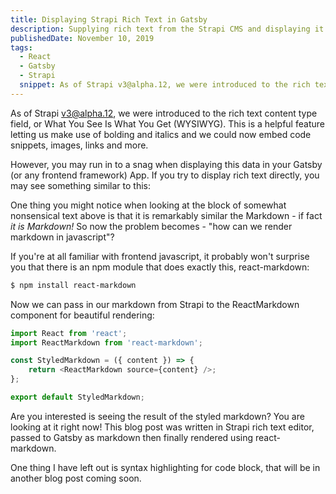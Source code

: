 ```yaml
---
title: Displaying Strapi Rich Text in Gatsby
description: Supplying rich text from the Strapi CMS and displaying it in Gatsby
publishedDate: November 10, 2019
tags:
  - React
  - Gatsby
  - Strapi
  snippet: As of Strapi v3@alpha.12, we were introduced to the rich text content type field, or What You See Is What You Get (WYSIWYG). This is a helpful feature letting us make use of bolding and italics and we could now embed code snippets, images, links and more.
---
```


As of Strapi v3@alpha.12, we were introduced to the rich text content type field, or What You See Is What You Get (WYSIWYG). This is a helpful feature letting us make use of bolding and italics and we could now embed code snippets, images, links and more.

However, you may run in to a snag when displaying this data in your Gatsby (or any frontend framework) App. If you try to display rich text directly, you may see something similar to this:

One thing you might notice when looking at the block of somewhat nonsensical text above is that it is remarkably similar the Markdown - if fact _it is Markdown!_ So now the problem becomes - "how can we render markdown in javascript"?

If you're at all familiar with frontend javascript, it probably won't surprise you that there is an npm module that does exactly this, react-markdown:

```bash
$ npm install react-markdown
```

Now we can pass in our markdown from Strapi to the ReactMarkdown component for beautiful rendering:

```js
import React from 'react';
import ReactMarkdown from 'react-markdown';

const StyledMarkdown = ({ content }) => {
	return <ReactMarkdown source={content} />;
};

export default StyledMarkdown;
```

Are you interested is seeing the result of the styled markdown? You are looking at it right now! This blog post was written in Strapi rich text editor, passed to Gatsby as markdown then finally rendered using react-markdown.

One thing I have left out is syntax highlighting for code block, that will be in another blog post coming soon.
